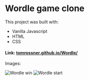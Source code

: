 # Wordle game clone

This project was built with:

- Vanilla Javascript
- HTML
- CSS

#### Link: [tomrossner.github.io/Wordle/](https://tomrossner.github.io/Wordle/)

Images:

![Wordle win](https://user-images.githubusercontent.com/106677726/216763893-f7dfc4eb-be5a-46e2-bb36-0ec96bdc42c4.png)
![Wordle start](https://user-images.githubusercontent.com/106677726/216763894-ca447c3a-a41d-4036-8875-5973ab9485ed.png)
